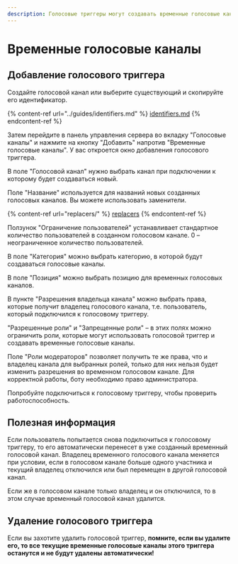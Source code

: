 ```yaml
---
description: Голосовые триггеры могут создавать временные голосовые каналы при подключении
---
```


# Временные голосовые каналы

## Добавление голосового триггера <a href="#add-voice-trigger" id="add-voice-trigger"></a>

Создайте голосовой канал или выберите существующий и скопируйте его идентификатор.

{% content-ref url="../guides/identifiers.md" %}
[identifiers.md](../guides/identifiers.md)
{% endcontent-ref %}

Затем перейдите в панель управления сервера во вкладку "Голосовые каналы" и нажмите на кнопку "Добавить" напротив "Временные голосовые каналы". У вас откроется окно добавления голосового триггера.

В поле "Голосовой канал" нужно выбрать канал при подключении к которому будет создаваться новый.

Поле "Название" используется для названий новых созданных голосовых каналов. Вы можете использовать заменители.

{% content-ref url="replacers/" %}
[replacers](replacers/)
{% endcontent-ref %}

Ползунок "Ограничение пользователей" устанавливает стандартное количество пользователей в созданном голосовом канале. 0 – неограниченное количество пользователей.

В поле "Категория" можно выбрать категорию, в которой будут создаваться голосовые каналы.

В поле "Позиция" можно выбрать позицию для временных голосовых каналов.

В пункте "Разрешения владельца канала" можно выбрать права, которые получит владелец голосового канала, т.е. пользователь, который подключился к голосовому триггеру.

"Разрешенные роли" и "Запрещенные роли" – в этих полях можно ограничить роли, которые могут использовать голосовой триггер и создавать временные голосовые каналы.

Поле "Роли модераторов" позволяет получить те же права, что и владелец канала для выбранных ролей, только для них нельзя будет изменить разрешения во временном голосовом канале. Для корректной работы, боту необходимо право администратора.

Попробуйте подключиться к голосовому триггеру, чтобы проверить работоспособность.

## Полезная информация <a href="#useful-info" id="useful-info"></a>

Если пользователь попытается снова подключиться к голосовому триггеру, то его автоматически перенесет в уже созданный временный голосовой канал. Владелец временного голосового канала меняется при условии, если в голосовом канале больше одного участника и текущий владелец отключился или был перемещен в другой голосовой канал.

Если же в голосовом канале только владелец и он отключился, то в этом случае временный голосовой канал удалится.

## Удаление голосового триггера <a href="#remove-voice-trigger" id="remove-voice-trigger"></a>

Если вы захотите удалить голосовой триггер, **помните, если вы удалите его, то все текущие временные голосовые каналы этого триггера останутся и не будут удалены автоматически!**
